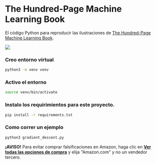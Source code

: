 # The Hundred-Page Machine Learning Book
El código Python para reproducir las ilustraciones de [The Hundred-Page Machine Learning Book](http://themlbook.com/).

![](http://themlbook.com/images/og-image3.png)

### Creo entorno virtual

```bash
python3 -m venv venv
```

### Activo el entorno

```bash
source venv/bin/activate
```

### Instalo los requirimientos para este proyecto.

```bash
pip install -r requirements.txt
```
### Como correr un ejemplo

```bash
python3 gradient_descent.py
```


**¡AVISO!** Para evitar comprar falsificaciones en Amazon, haga clic en **[Ver todas las opciones de compra](https://www.amazon.com/gp/offer-listing/199957950X/)** y elija "Amazon.com" y no un vendedor tercero.
